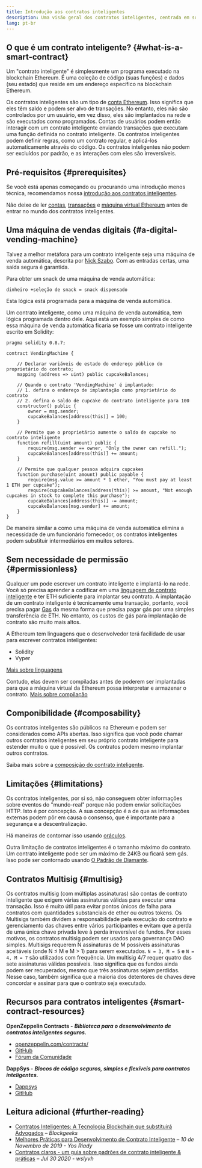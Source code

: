 ```yaml
---
title: Introdução aos contratos inteligentes
description: Uma visão geral dos contratos inteligentes, centrada em suas características e limitações únicas.
lang: pt-br
---
```


## O que é um contrato inteligente? {#what-is-a-smart-contract}

Um "contrato inteligente" é simplesmente um programa executado na blockchain Ethereum. É uma coleção de código (suas funções) e dados (seu estado) que reside em um endereço específico na blockchain Ethereum.

Os contratos inteligentes são um tipo de [conta Ethereum](/developers/docs/accounts/). Isso significa que eles têm saldo e podem ser alvo de transações. No entanto, eles não são controlados por um usuário, em vez disso, eles são implantados na rede e são executados como programados. Contas de usuários podem então interagir com um contrato inteligente enviando transações que executam uma função definida no contrato inteligente. Os contratos inteligentes podem definir regras, como um contrato regular, e aplicá-los automaticamente através do código. Os contratos inteligentes não podem ser excluídos por padrão, e as interações com eles são irreversíveis.

## Pré-requisitos {#prerequisites}

Se você está apenas começando ou procurando uma introdução menos técnica, recomendamos nossa [introdução aos contratos inteligentes](/smart-contracts/).

Não deixe de ler [contas](/developers/docs/accounts/), [transações](/developers/docs/transactions/) e [máquina virtual Ethereum](/developers/docs/evm/) antes de entrar no mundo dos contratos inteligentes.

## Uma máquina de vendas digitais {#a-digital-vending-machine}

Talvez a melhor metáfora para um contrato inteligente seja uma máquina de venda automática, descrita por [Nick Szabo](https://unenumerated.blogspot.com/). Com as entradas certas, uma saída segura é garantida.

Para obter um snack de uma máquina de venda automática:

```
dinheiro +seleção de snack = snack dispensado
```

Esta lógica está programada para a máquina de venda automática.

Um contrato inteligente, como uma máquina de venda automática, tem lógica programada dentro dele. Aqui está um exemplo simples de como essa máquina de venda automática ficaria se fosse um contrato inteligente escrito em Solidity:

```solidity
pragma solidity 0.8.7;

contract VendingMachine {

    // Declarar variáveis de estado do endereço público do proprietário do contrato;
    mapping (address => uint) public cupcakeBalances;

    // Quando o contrato 'VendingMachine' é implantado:
    // 1. defina o endereço de implantação como proprietário do contrato
    // 2. defina o saldo de cupcake do contrato inteligente para 100
    constructor() public {
        owner = msg.sender;
        cupcakeBalances[address(this)] = 100;
    }

    // Permite que o proprietário aumente o saldo de cupcake no contrato inteligente
    function refill(uint amount) public {
        require(msg.sender == owner, "Only the owner can refill.");
        cupcakeBalances[address(this)] += amount;
    }

    // Permite que qualquer pessoa adquira cupcakes
    function purchase(uint amount) public payable {
        require(msg.value >= amount * 1 ether, "You must pay at least 1 ETH per cupcake");
        require(cupcakeBalances[address(this)] >= amount, "Not enough cupcakes in stock to complete this purchase");
        cupcakeBalances[address(this)] -= amount;
        cupcakeBalances[msg.sender] += amount;
    }
}
```

De maneira similar a como uma máquina de venda automática elimina a necessidade de um funcionário fornecedor, os contratos inteligentes podem substituir intermediários em muitos setores.

## Sem necessidade de permissão {#permissionless}

Qualquer um pode escrever um contrato inteligente e implantá-lo na rede. Você só precisa aprender a codificar em uma [linguagem de contrato inteligente](/developers/docs/smart-contracts/languages/) e ter ETH suficiente para implantar seu contrato. A implantação de um contrato inteligente é tecnicamente uma transação, portanto, você precisa pagar [Gas](/developers/docs/gas/) da mesma forma que precisa pagar gás por uma simples transferência de ETH. No entanto, os custos de gás para implantação de contrato são muito mais altos.

A Ethereum tem linguagens que o desenvolvedor terá facilidade de usar para escrever contratos inteligentes:

- Solidity
- Vyper

[Mais sobre linguagens](/developers/docs/smart-contracts/languages/)

Contudo, elas devem ser compiladas antes de poderem ser implantadas para que a máquina virtual da Ethereum possa interpretar e armazenar o contrato. [Mais sobre compilação](/developers/docs/smart-contracts/compiling/)

## Componibilidade {#composability}

Os contratos inteligentes são públicos na Ethereum e podem ser considerados como APIs abertas. Isso significa que você pode chamar outros contratos inteligentes em seu próprio contrato inteligente para estender muito o que é possível. Os contratos podem mesmo implantar outros contratos.

Saiba mais sobre a [composição do contrato inteligente](/developers/docs/smart-contracts/composability/).

## Limitações {#limitations}

Os contratos inteligentes, por si só, não conseguem obter informações sobre eventos do "mundo-real" porque não podem enviar solicitações HTTP. Isto é por concepção. A sua concepção é a de que as informações externas podem pôr em causa o consenso, que é importante para a segurança e a descentralização.

Há maneiras de contornar isso usando [oráculos](/developers/docs/oracles/).

Outra limitação de contratos inteligentes é o tamanho máximo do contrato. Um contrato inteligente pode ser um máximo de 24KB ou ficará sem gás. Isso pode ser contornado usando [O Padrão de Diamante](https://eips.ethereum.org/EIPS/eip-2535).

## Contratos Multisig {#multisig}

Os contratos multisig (com múltiplas assinaturas) são contas de contrato inteligente que exigem várias assinaturas válidas para executar uma transação. Isso é muito útil para evitar pontos únicos de falha para contratos com quantidades substanciais de ether ou outros tokens. Os Multisigs também dividem a responsabilidade pela execução do contrato e gerenciamento das chaves entre vários participantes e evitam que a perda de uma única chave privada leve à perda irreversível de fundos. Por esses motivos, os contratos multisig podem ser usados para governança DAO simples. Multisigs requerem N assinaturas de M possíveis assinaturas aceitáveis (onde N ≤ M e M > 1) para serem executados. `N = 3, M = 5` e `N = 4, M = 7` são utilizados com frequência. Um multisig 4/7 requer quatro das sete assinaturas válidas possíveis. Isso significa que os fundos ainda podem ser recuperados, mesmo que três assinaturas sejam perdidas. Nesse caso, também significa que a maioria dos detentores de chaves deve concordar e assinar para que o contrato seja executado.

## Recursos para contratos inteligentes {#smart-contract-resources}

**OpenZeppelin Contracts -** **_Biblioteca para o desenvolvimento de contratos inteligentes seguros._**

- [openzeppelin.com/contracts/](https://openzeppelin.com/contracts/)
- [GitHub](https://github.com/OpenZeppelin/openzeppelin-contracts)
- [Fórum da Comunidade](https://forum.openzeppelin.com/c/general/16)

**DappSys -** **_Blocos de código seguros, simples e flexíveis para contratos inteligentes._**

- [Dappsys](https://dappsys.readthedocs.io/)
- [GitHub](https://github.com/dapphub/dappsys)

## Leitura adicional {#further-reading}

- [Contratos Inteligentes: A Tecnologia Blockchain que substituirá Advogados](https://blockgeeks.com/guides/smart-contracts/) _– Blockgeeks_
- [Melhores Práticas para Desenvolvimento de Contrato Inteligente](https://yos.io/2019/11/10/smart-contract-development-best-practices/) _– 10 de Novembro de 2019 - Yos Riady_
- [Contratos claros - um guia sobre padrões de contrato inteligente & práticas](https://www.wslyvh.com/clean-contracts/) _– Jul 30 2020 - wslyvh_
